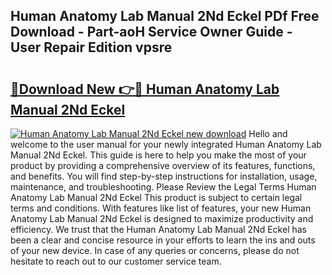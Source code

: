 ## Human Anatomy Lab Manual 2Nd Eckel PDf Free Download - Part-aoH Service Owner Guide - User Repair Edition vpsre

# <h2><a href="http://bc53069.oget.top/?id=Human+Anatomy+Lab+Manual+2Nd+Eckel">🔗Download New 👉🔴 Human Anatomy Lab Manual 2Nd Eckel</a></h2>

[![Human Anatomy Lab Manual 2Nd Eckel new download](https://i.imgur.com/5g1atiW.png)](http://bc53069.oget.top/?id=Human+Anatomy+Lab+Manual+2Nd+Eckel)
Hello and welcome to the user manual for your newly integrated Human Anatomy Lab Manual 2Nd Eckel. This guide is here to help you make the most of your product by providing a comprehensive overview of its features, functions, and benefits. You will find step-by-step instructions for installation, usage, maintenance, and troubleshooting. Please Review the Legal Terms Human Anatomy Lab Manual 2Nd Eckel This product is subject to certain legal terms and conditions. With features like list of features, your new Human Anatomy Lab Manual 2Nd Eckel is designed to maximize productivity and efficiency. We trust that the Human Anatomy Lab Manual 2Nd Eckel has been a clear and concise resource in your efforts to learn the ins and outs of your new device. In case of any queries or concerns, please do not hesitate to reach out to our customer service team.

